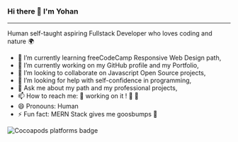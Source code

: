 ### Hi there  🖖     I'm Yohan

---

Human self-taught aspiring Fullstack Developer who loves coding and nature 🌍

- 🌱 I’m currently learning freeCodeCamp Responsive Web Design path,
- 🔭 I’m currently working on my GitHub profile and my Portfolio,
- 👯 I’m looking to collaborate on Javascript Open Source projects,
- 🤔 I’m looking for help with self-confidence in programming,
- 💬 Ask me about my path and my professional projects,
- 📫 How to reach me: 🚧 working on it ! 🔄 🚧
- 😄 Pronouns: Human
-  ⚡ Fun fact: MERN Stack gives me goosbumps 🤩

<img alt="Cocoapods platforms badge" src="https://img.shields.io/badge/platform-ios%20%7C%20osx%20-%23989898">

<!--
**DYW972/DYW972** is a ✨ _special_ ✨ repository because its `README.md` (this file) appears on your GitHub profile.

Here are some ideas to get you started:

- 🔭 I’m currently working on ...
- 🌱 I’m currently learning ...
- 👯 I’m looking to collaborate on ...
- 🤔 I’m looking for help with ...
- 💬 Ask me about ...
- 📫 How to reach me: ...
- 😄 Pronouns: ...
- ⚡ Fun fact: ...
-->

